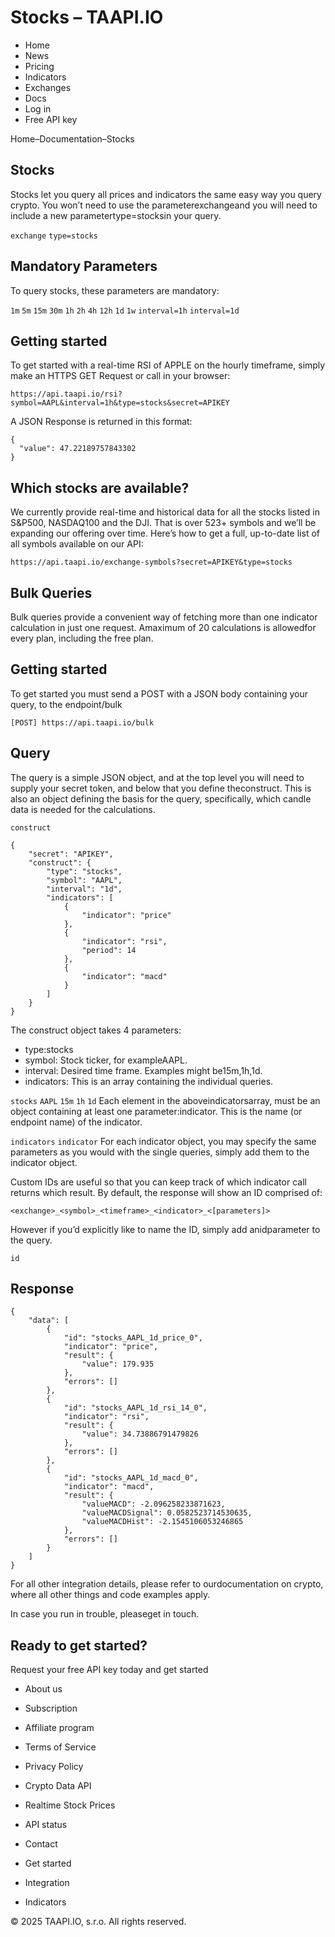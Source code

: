 # Stocks – TAAPI.IO

- Home
- News
- Pricing
- Indicators
- Exchanges
- Docs
- Log in
- Free API key

Home–Documentation–Stocks


## Stocks
Stocks let you query all prices and indicators the same easy way you query crypto. You won’t need to use the parameterexchangeand you will need to include a new parametertype=stocksin your query.

`exchange` `type=stocks` 
## Mandatory Parameters
To query stocks, these parameters are mandatory:

`1m` `5m` `15m` `30m` `1h` `2h` `4h` `12h` `1d` `1w` `interval=1h` `interval=1d` 
## Getting started
To get started with a real-time RSI of APPLE on the hourly timeframe, simply make an HTTPS GET Request or call in your browser:


```
https://api.taapi.io/rsi?symbol=AAPL&interval=1h&type=stocks&secret=APIKEY
```
A JSON Response is returned in this format:


```
{
  "value": 47.22189757843302
}
```

## Which stocks are available?
We currently provide real-time and historical data for all the stocks listed in S&P500, NASDAQ100 and the DJI. That is over 523+ symbols and we’ll be expanding our offering over time. Here’s how to get a full, up-to-date list of all symbols available on our API:


```
https://api.taapi.io/exchange-symbols?secret=APIKEY&type=stocks
```

## Bulk Queries
Bulk queries provide a convenient way of fetching more than one indicator calculation in just one request. Amaximum of 20 calculations is allowedfor every plan, including the free plan.


## Getting started
To get started you must send a POST with a JSON body containing your query, to the endpoint/bulk


```
[POST] https://api.taapi.io/bulk
```

## Query
The query is a simple JSON object, and at the top level you will need to supply your secret token, and below that you define theconstruct. This is also an object defining the basis for the query, specifically, which candle data is needed for the calculations.

`construct` 
```
{
	"secret": "APIKEY",
	"construct": {
		"type": "stocks",
		"symbol": "AAPL",
		"interval": "1d",
		"indicators": [
			{
				"indicator": "price"
			},
			{
				"indicator": "rsi",
				"period": 14
			},
			{
				"indicator": "macd"
			}
		]
	}
}
```
The construct object takes 4 parameters:

- type:stocks
- symbol: Stock ticker, for exampleAAPL.
- interval: Desired time frame. Examples might be15m,1h,1d.
- indicators: This is an array containing the individual queries.

`stocks` `AAPL` `15m` `1h` `1d` Each element in the aboveindicatorsarray, must be an object containing at least one parameter:indicator. This is the name (or endpoint name) of the indicator.

`indicators` `indicator` For each indicator object, you may specify the same parameters as you would with the single queries, simply add them to the indicator object.

Custom IDs are useful so that you can keep track of which indicator call returns which result. By default, the response will show an ID comprised of:


```
<exchange>_<symbol>_<timeframe>_<indicator>_<[parameters]>
```
However if you’d explicitly like to name the ID, simply add anidparameter to the query.

`id` 
## Response

```
{
	"data": [
		{
			"id": "stocks_AAPL_1d_price_0",
			"indicator": "price",
			"result": {
				"value": 179.935
			},
			"errors": []
		},
		{
			"id": "stocks_AAPL_1d_rsi_14_0",
			"indicator": "rsi",
			"result": {
				"value": 34.73886791479826
			},
			"errors": []
		},
		{
			"id": "stocks_AAPL_1d_macd_0",
			"indicator": "macd",
			"result": {
				"valueMACD": -2.096258233871623,
				"valueMACDSignal": 0.0582523714530635,
				"valueMACDHist": -2.1545106053246865
			},
			"errors": []
		}
	]
}
```
For all other integration details, please refer to ourdocumentation on crypto, where all other things and code examples apply.

In case you run in trouble, pleaseget in touch.


## Ready to get started?
Request your free API key today and get started

- About us
- Subscription
- Affiliate program
- Terms of Service
- Privacy Policy
- Crypto Data API
- Realtime Stock Prices
- API status
- Contact

- Get started
- Integration
- Indicators

© 2025 TAAPI.IO, s.r.o. All rights reserved.

